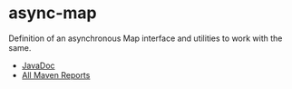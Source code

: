 async-map
=========

Definition of an asynchronous Map interface and utilities to work with the same.

- [JavaDoc](http://modules.appjangle.com/async-map/latest/apidocs/index.html)
- [All Maven Reports](http://modules.appjangle.com/async-map/latest/project-reports.html)
